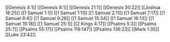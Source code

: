 [[Genesis 4:1]]
[[Genesis 8:1]]
[[Genesis 21:1]]
[[Genesis 30:22]]
[[Joshua 18:25]]
[[1 Samuel 1:1]]
[[1 Samuel 1:11]]
[[1 Samuel 2:11]]
[[1 Samuel 7:17]]
[[1 Samuel 8:4]]
[[1 Samuel 9:26]]
[[1 Samuel 15:34]]
[[1 Samuel 16:13]]
[[1 Samuel 19:18]]
[[1 Samuel 25:1]]
[[2 Kings 4:17]]
[[Psalms 5:3]]
[[Psalms 25:7]]
[[Psalms 55:17]]
[[Psalms 119:147]]
[[Psalms 136:23]]
[[Mark 1:35]]
[[Luke 23:42]]
